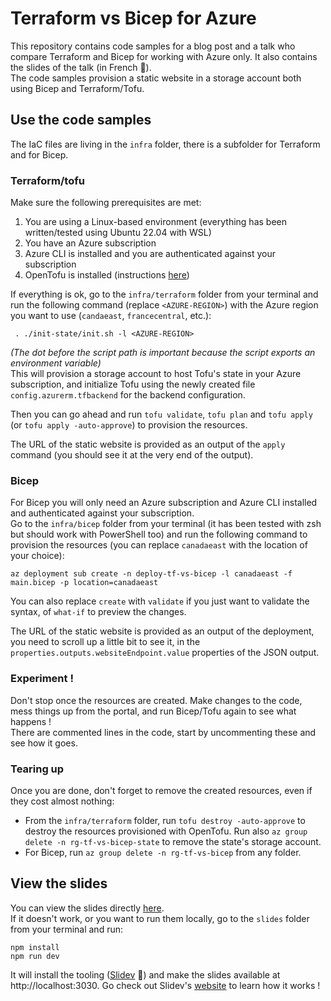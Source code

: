 # Terraform vs Bicep for Azure

This repository contains code samples for a blog post and a talk who compare Terraform and Bicep for working with Azure only. It also contains the slides of the talk (in French 🥖).  
The code samples provision a static website in a storage account both using Bicep and Terraform/Tofu.

## Use the code samples
The IaC files are living in the `infra` folder, there is a subfolder for Terraform and for Bicep.

### Terraform/tofu
Make sure the following prerequisites are met:
1. You are using a Linux-based environment (everything has been written/tested using Ubuntu 22.04 with WSL)
2. You have an Azure subscription
3. Azure CLI is installed and you are authenticated against your subscription
4. OpenTofu is installed (instructions [here](https://opentofu.org/docs/intro/install/))

If everything is ok, go to the `infra/terraform` folder from your terminal and run the following command (replace `<AZURE-REGION>`) with the Azure region you want to use (`candaeast`, `francecentral`, etc.):  
```shell
 . ./init-state/init.sh -l <AZURE-REGION>
 ```
_(The dot before the script path is important because the script exports an environment variable)_   
This will provision a storage account to host Tofu's state in your Azure subscription, and initialize Tofu using the newly created file `config.azurerm.tfbackend` for the backend configuration.

Then you can go ahead and run `tofu validate`, `tofu plan` and `tofu apply` (or `tofu apply -auto-approve`) to provision the resources.

The URL of the static website is provided as an output of the `apply` command (you should see it at the very end of the output).

### Bicep
For Bicep you will only need an Azure subscription and Azure CLI installed and authenticated against your subscription.  
Go to the `infra/bicep` folder from your terminal (it has been tested with zsh but should work with PowerShell too) and run the following command to provision the resources (you can replace `canadaeast` with the location of your choice):
```shell
az deployment sub create -n deploy-tf-vs-bicep -l canadaeast -f main.bicep -p location=canadaeast
```
You can also replace `create` with `validate` if you just want to validate the syntax, of `what-if` to preview the changes.  

The URL of the static website is provided as an output of the deployment, you need to scroll up a little bit to see it, in the `properties.outputs.websiteEndpoint.value` properties of the JSON output. 

### Experiment !
Don't stop once the resources are created. Make changes to the code, mess things up from the portal, and run Bicep/Tofu again to see what happens !  
There are commented lines in the code, start by uncommenting these and see how it goes.

### Tearing up
Once you are done, don't forget to remove the created resources, even if they cost almost nothing:
- From the `infra/terraform` folder, run `tofu destroy -auto-approve` to destroy the resources provisioned with OpenTofu. Run also `az group delete -n rg-tf-vs-bicep-state` to remove the state's storage account.
- For Bicep, run `az group delete -n rg-tf-vs-bicep` from any folder.

## View the slides
You can view the slides directly [here](https://tf-bicep-slides.xmi.fr/).  
If it doesn't work, or you want to run them locally, go to the `slides` folder from your terminal and run:
```shell
npm install
npm run dev
```
It will install the tooling ([Slidev](https://sli.dev/) 🤩) and make the slides available at http://localhost:3030. Go check out Slidev's [website](https://sli.dev/guide/) to learn how it works !
